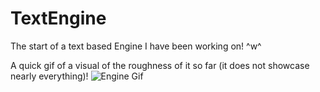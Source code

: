 # TextEngine
The start of a text based Engine I have been working on! ^w^

A quick gif of a visual of the roughness of it so far (it does not showcase nearly everything)!
![Engine Gif](https://imgur.com/a/Q4895U0)
